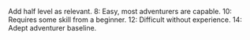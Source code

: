 Add half level as relevant.
8: Easy, most adventurers are capable.
10: Requires some skill from a beginner.
12: Difficult without experience.
14: Adept adventurer baseline.
